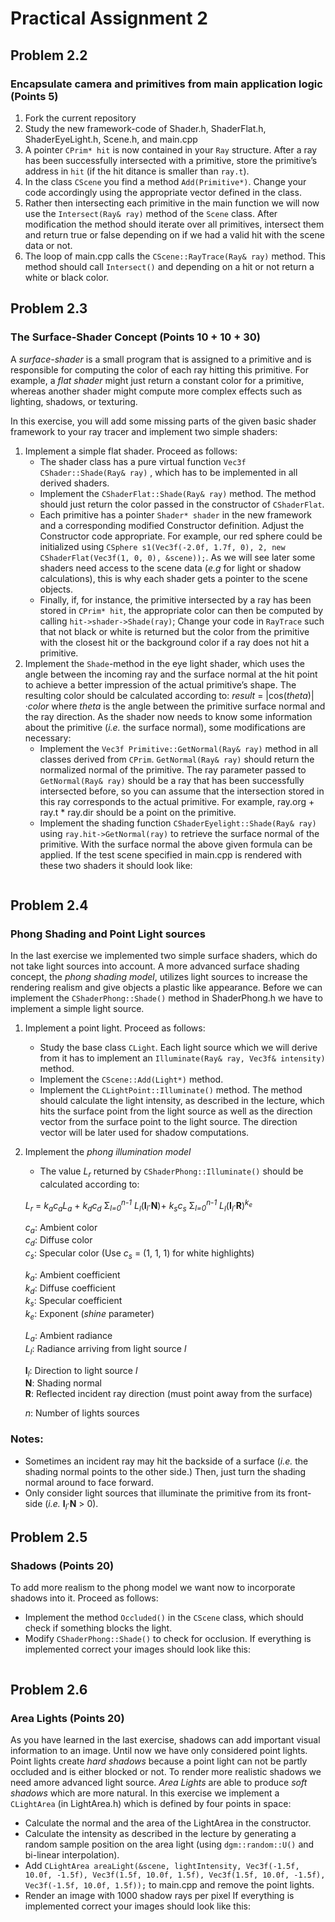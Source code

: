 # Practical Assignment 2
## Problem 2.2
### Encapsulate camera and primitives from main application logic (Points 5)
1. Fork the current repository
2. Study the new framework-code of Shader.h, ShaderFlat.h, ShaderEyeLight.h, Scene.h, and main.cpp
3. A pointer ```CPrim* hit``` is now contained in your ```Ray``` structure. After a ray has been successfully intersected with a primitive, store the primitive’s address in ```hit``` (if the hit ditance is smaller than ```ray.t```).
4. In the class ```CScene``` you find a method ```Add(Primitive*)```. Change your code accordingly using the appropriate vector defined in the class.
5. Rather then intersecting each primitive in the main function we will now use the ```Intersect(Ray& ray)``` method of the ```Scene``` class. After modification the method should iterate over all primitives, intersect them and return true or false depending on if we had a valid hit with the scene data or not.
6. The loop of main.cpp calls the ```CScene::RayTrace(Ray& ray)``` method. This method should call ```Intersect()``` and depending on a hit or not return a white or black color.
## Problem 2.3
### The Surface-Shader Concept (Points 10 + 10 + 30)
A _surface-shader_ is a small program that is assigned to a primitive and is responsible for computing the color of each ray hitting this primitive. For example, a _flat shader_ might just return a constant color for a primitive, whereas another shader might compute more complex effects such as lighting, shadows, or texturing.

In this exercise, you will add some missing parts of the given basic shader framework to your ray tracer and implement two simple shaders:
1. Implement a simple flat shader. Proceed as follows:
    - The shader class has a pure virtual function ```Vec3f CShader::Shade(Ray& ray)``` , which has to be implemented in all derived shaders.
    - Implement the ```CShaderFlat::Shade(Ray& ray)``` method. The method should just return the color passed in the constructor of ```CShaderFlat```.
    - Each primitive has a pointer ```Shader* shader``` in the new framework and a corresponding modified Constructor definition. Adjust the Constructor code appropriate. For example, our red sphere could be initialized using ```CSphere s1(Vec3f(-2.0f, 1.7f, 0), 2, new CShaderFlat(Vec3f(1, 0, 0), &scene));```. As we will see later some shaders need access to
the scene data (_e.g_ for light or shadow calculations), this is why each shader gets a pointer to the scene objects.
    - Finally, if, for instance, the primitive intersected by a ray has been stored in ```CPrim* hit```, the appropriate color can then be computed by calling ```hit->shader->Shade(ray)```; Change your code in ```RayTrace``` such that not black or white is returned but the color from the primitive with the closest hit or the background color if a ray does not hit a primitive.
2. Implement the ```Shade```-method in the eye light shader, which uses the angle between the incoming ray and the surface normal at the hit point to achieve a better impression of the actual primitive’s shape. The resulting color should be calculated according to: 
_result_ = |cos(_theta_)|·_color_
where _theta_ is the angle between the primitive surface normal and the ray direction. As the shader now needs to know some information about the primitive (_i.e._ the surface normal), some modifications are necessary:
    - Implement the ```Vec3f Primitive::GetNormal(Ray& ray)``` method in all classes derived from ```CPrim```. ```GetNormal(Ray& ray)``` should return the normalized normal of the primitive. The ray parameter passed to ```GetNormal(Ray& ray)``` should be a ray that has been successfully intersected before, so you can assume that the intersection stored in this ray corresponds to the actual primitive. For example, ray.org + ray.t * ray.dir should be a point on the primitive.
    - Implement the shading function ```CShaderEyelight::Shade(Ray& ray)``` using ```ray.hit->GetNormal(ray)``` to retrieve the surface normal of the primitive. With the surface normal the above given formula can be applied. If the test scene specified in main.cpp is rendered with these two shaders it should look like:
    
![]()
## Problem 2.4
### Phong Shading and Point Light sources
In the last exercise we implemented two simple surface shaders, which do not take light sources into account. A more advanced surface shading concept, the _phong shading model_, utilizes light sources to increase the rendering realism and give objects a plastic like appearance. Before we can implement the ```CShaderPhong::Shade()``` method in ShaderPhong.h we have to implement a simple light source.
1. Implement a point light. Proceed as follows:
    - Study the base class ```CLight```. Each light source which we will derive from it has to implement an ```Illuminate(Ray& ray, Vec3f& intensity)``` method.
    - Implement the ```CScene::Add(Light*)``` method.
    - Implement the ```CLightPoint::Illuminate()``` method. The method should calculate the light intensity, as described in the lecture, which hits the surface point from the light source as well as the direction vector from the surface point to the light source. The direction vector will be later used for shadow computations.
2. Implement the _phong illumination model_
    - The value _L<sub>r</sub>_ returned by ```CShaderPhong::Illuminate()``` should be calculated according to:
    
    _L<sub>r</sub>_ = _k<sub>a</sub>c<sub>a</sub>L<sub>a</sub>_ + _k<sub>d</sub>c<sub>d</sub>_ Σ<sub>_l=0_</sub><sup>_n-1_</sup> _L<sub>l</sub>_(**I**<sub>_l_</sub>·**N**)+ _k<sub>s</sub>c<sub>s</sub>_ Σ<sub>_l=0_</sub><sup>_n-1_</sup> _L<sub>l</sub>_(**I**_<sub>l</sub>_·**R**)<sup>_k<sub>e</sub>_</sup>
    
    _c<sub>a</sub>_: Ambient color   
    _c<sub>d</sub>_: Diffuse color  
    _c<sub>s</sub>_: Specular color (Use _c<sub>s</sub>_ = (1, 1, 1) for white highlights)  
    
    _k<sub>a</sub>_: Ambient coefficient  
    _k<sub>d</sub>_: Diffuse coefficient  
    _k<sub>s</sub>_: Specular coefficient  
    _k<sub>e</sub>_: Exponent (_shine_ parameter)  
    
    _L<sub>a</sub>_: Ambient radiance  
    _L<sub>l</sub>_: Radiance arriving from light source _l_  
    
    **I**<sub>_l_</sub>: Direction to light source _l_  
    **N**: Shading normal  
    **R**: Reflected incident ray direction (must point away from the surface)
    
    _n_: Number of lights sources
    
### Notes:
- Sometimes an incident ray may hit the backside of a surface (_i.e._ the shading normal points to the other side.) Then, just turn the shading normal around to face forward.
- Only consider light sources that illuminate the primitive from its front-side (_i.e._ **I**<sub>_l_</sub>·**N** > 0).
    
## Problem 2.5
### Shadows (Points 20)
To add more realism to the phong model we want now to incorporate shadows into it. Proceed as follows:
- Implement the method ```Occluded()``` in the ```CScene``` class, which should check if something blocks the light.
- Modify ```CShaderPhong::Shade()``` to check for occlusion.
If everything is implemented correct your images should look like this:

![]()
## Problem 2.6
### Area Lights (Points 20)
As you have learned in the last exercise, shadows can add important visual information to an image. Until now we have only considered point lights. Point lights create _hard shadows_ because a point light can not be partly occluded and is either blocked or not. To render more realistic shadows we need amore advanced light source. _Area Lights_ are able to produce _soft shadows_ which are more natural. In this exercise we implement a ```CLightArea``` (in LightArea.h) which is defined by four points in space:
- Calculate the normal and the area of the LightArea in the constructor.
- Calculate the intensity as described in the lecture by generating a random sample position on the area light (using ```dgm::random::U()``` and bi-linear interpolation).
- Add ```CLightArea areaLight(&scene, lightIntensity, Vec3f(-1.5f, 10.0f, -1.5f), Vec3f(1.5f, 10.0f, 1.5f), Vec3f(1.5f, 10.0f, -1.5f), Vec3f(-1.5f, 10.0f, 1.5f));``` to main.cpp and remove the point lights.
- Render an image with 1000 shadow rays per pixel
If everything is implemented correct your images should look like this:

![]()
